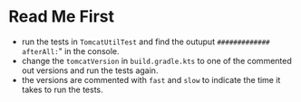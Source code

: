 # Read Me First

* run the tests in `TomcatUtilTest` and find the outuput `############# afterAll:`" in the console.
* change the `tomcatVersion` in `build.gradle.kts` to one of the commented out versions 
and run the tests again.
* the versions are commented with `fast` and `slow` to indicate the time it takes to run the tests.